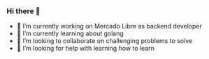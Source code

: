 ### Hi there 👋

<!--
**cristhianfms/cristhianfms** is a ✨ _special_ ✨ repository because its `README.md` (this file) appears on your GitHub profile.

Here are some ideas to get you started:

- 💬 Ask me about 
- 📫 How to reach me: ...
- 😄 Pronouns: ...
- ⚡ Fun fact: ...
-->

- 🔭 I’m currently working on Mercado Libre as backend developer
- 🌱 I’m currently learning about golang
- 👯 I’m looking to collaborate on challenging problems to solve
- 🤔 I’m looking for help with learning how to learn
